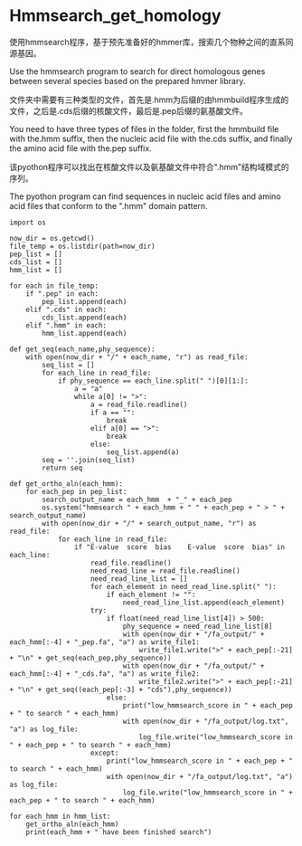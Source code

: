 # Hmmsearch_get_homology
使用hmmsearch程序，基于预先准备好的hmmer库，搜索几个物种之间的直系同源基因。  

Use the hmmsearch program to search for direct homologous genes between several species based on the prepared hmmer library.  

文件夹中需要有三种类型的文件，首先是.hmm为后缀的由hmmbuild程序生成的文件，之后是.cds后缀的核酸文件，最后是.pep后缀的氨基酸文件。  

You need to have three types of files in the folder, first the hmmbuild file with the.hmm suffix, then the nucleic acid file with the.cds suffix, and finally the amino acid file with the.pep suffix.  

该pyothon程序可以找出在核酸文件以及氨基酸文件中符合".hmm"结构域模式的序列。    

The pyothon program can find sequences in nucleic acid files and amino acid files that conform to the ".hmm" domain pattern. 



```
import os

now_dir = os.getcwd()            
file_temp = os.listdir(path=now_dir)    
pep_list = []         
cds_list = []
hmm_list = []

for each in file_temp:        
    if ".pep" in each:
        pep_list.append(each)
    elif ".cds" in each:
        cds_list.append(each)
    elif ".hmm" in each:
        hmm_list.append(each)

def get_seq(each_name,phy_sequence):
    with open(now_dir + "/" + each_name, "r") as read_file:
        seq_list = []
        for each_line in read_file:           
            if phy_sequence == each_line.split(" ")[0][1:]:
                a = "a"
                while a[0] != ">":
                    a = read_file.readline()
                    if a == "":
                        break
                    elif a[0] == ">":
                        break
                    else:
                        seq_list.append(a)
        seq = ''.join(seq_list)
        return seq
                                 
def get_ortho_aln(each_hmm):
    for each_pep in pep_list:
        search_output_name = each_hmm  + "_" + each_pep
        os.system("hmmsearch " + each_hmm + " " + each_pep + " > " + search_output_name)
        with open(now_dir + "/" + search_output_name, "r") as read_file:
            for each_line in read_file:
                if "E-value  score  bias    E-value  score  bias" in each_line:
                    read_file.readline()
                    need_read_line = read_file.readline()
                    need_read_line_list = []
                    for each_element in need_read_line.split(" "):
                        if each_element != "":
                            need_read_line_list.append(each_element)
                    try:
                        if float(need_read_line_list[4]) > 500:
                            phy_sequence = need_read_line_list[8]
                            with open(now_dir + "/fa_output/" + each_hmm[:-4] + "_pep.fa", "a") as write_file1:
                                write_file1.write(">" + each_pep[:-21] + "\n" + get_seq(each_pep,phy_sequence))
                            with open(now_dir + "/fa_output/" + each_hmm[:-4] + "_cds.fa", "a") as write_file2:
                                write_file2.write(">" + each_pep[:-21] + "\n" + get_seq((each_pep[:-3] + "cds"),phy_sequence))
                        else:
                            print("low_hmmsearch_score in " + each_pep + " to search " + each_hmm)
                            with open(now_dir + "/fa_output/log.txt", "a") as log_file:
                                log_file.write("low_hmmsearch_score in " + each_pep + " to search " + each_hmm)
                    except:
                        print("low_hmmsearch_score in " + each_pep + " to search " + each_hmm)
                        with open(now_dir + "/fa_output/log.txt", "a") as log_file:
                            log_file.write("low_hmmsearch_score in " + each_pep + " to search " + each_hmm)

for each_hmm in hmm_list:
    get_ortho_aln(each_hmm)
    print(each_hmm + " have been finished search")    
```
